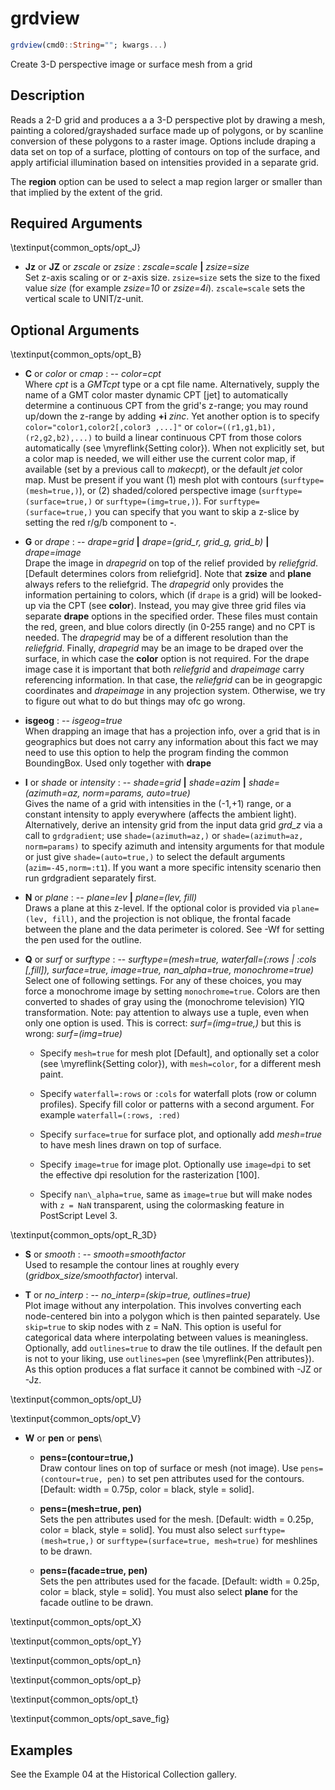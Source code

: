 # grdview

```julia
grdview(cmd0::String=""; kwargs...)
```

Create 3-D perspective image or surface mesh from a grid

Description
-----------

Reads a 2-D grid and produces a a 3-D perspective plot by drawing a mesh, painting a colored/grayshaded
surface made up of polygons, or by scanline conversion of these polygons to a raster image. Options
include draping a data set on top of a surface, plotting of contours on top of the surface, and apply
artificial illumination based on intensities provided in a separate grid.

The **region** option can be used to select a map region larger or smaller than that implied by the extent of the grid. 

Required Arguments
------------------

\textinput{common_opts/opt_J}

- **Jz** or **JZ** or *zscale* or *zsize* : *zscale=scale* **|** *zsize=size*\
   Set z-axis scaling or or z-axis size. ``zsize=size`` sets the size to the fixed value *size*
   (for example *zsize=10* or *zsize=4i*). ``zscale=scale`` sets the vertical scale to UNIT/z-unit.

Optional Arguments
------------------

\textinput{common_opts/opt_B}

- **C** or *color* or *cmap* : -- *color=cpt*\
   Where *cpt* is a *GMTcpt* type or a cpt file name. Alternatively, supply the name of a GMT color master
   dynamic CPT [jet] to automatically determine a continuous CPT from the grid's z-range; you may round
   up/down the z-range by adding **+i** *zinc*. Yet another option is to specify ``color="color1,color2[,color3 ,...]"`` or ``color=((r1,g1,b1),(r2,g2,b2),...)`` to build a linear continuous CPT from those colors automatically (see \myreflink{Setting color}). When not explicitly set, but a color map is needed, we will either use the current color map, if available (set by a previous call to *makecpt*), or the default *jet* color map. Must be present if you want (1) mesh plot with contours (``surftype=(mesh=true,)``), or (2) shaded/colored perspective image (``surftype=(surface=true,)`` or ``surftype=(img=true,)``). For ``surftype=(surface=true,)`` you can specify that you want to skip a z-slice by setting the red r/g/b component to **-**.

- **G** or *drape* : -- *drape=grid* **|** *drape=(grid\_r, grid\_g, grid\_b)* **|** *drape=image*\
   Drape the image in _drapegrid_ on top of the relief provided by _reliefgrid_. [Default determines colors from
   reliefgrid]. Note that **zsize** and **plane** always refers to the reliefgrid. The _drapegrid_ only provides
   the information pertaining to colors, which (if `drape` is a grid) will be looked-up via the CPT (see
   **color**). Instead, you may give three grid files via separate **drape** options in the specified order.
   These files must contain the red, green, and blue colors directly (in 0-255 range) and no CPT is needed.
   The _drapegrid_ may be of a different resolution than the _reliefgrid_. Finally, _drapegrid_ may be an image to
   be draped over the surface, in which case the **color** option is not required. For the drape image case it is
   important that both _reliefgrid_ and _drapeimage_ carry referencing information. In that case, the _reliefgrid_
   can be in geograpgic coordinates and _drapeimage_ in any projection system. Otherwise, we try to figure out what
   to do but things may ofc go wrong.

- **isgeog** : -- *isgeog=true*\
   When drapping an image that has a projection info, over a grid that is in geographics but does not carry any
   information about this fact we may need to use this option to help the program finding the common BoundingBox.
   Used only together with **drape**

- **I** or *shade* or *intensity* : -- *shade=grid* **|** *shade=azim* **|** *shade=(azimuth=az, norm=params, auto=true)*\
   Gives the name of a grid with intensities in the (-1,+1) range, or a constant intensity to apply everywhere
   (affects the ambient light). Alternatively, derive an intensity grid from the input data grid *grd\_z* via a
   call to `grdgradient`; use ``shade=(azimuth=az,)`` or ``shade=(azimuth=az, norm=params)`` to specify azimuth
   and intensity arguments for that module or just give ``shade=(auto=true,)`` to select the default arguments
   (``azim=-45,norm=:t1``). If you want a more specific intensity scenario then run grdgradient separately first.

- **N** or *plane* : -- *plane=lev* **|** *plane=(lev, fill)*\
    Draws a plane at this z-level. If the optional color is provided via ``plane=(lev, fill)``, and the
    projection is not oblique, the frontal facade between the plane and the data perimeter is colored.
    See -Wf for setting the pen used for the outline.

- **Q** or *surf* or *surftype* : -- *surftype=(mesh=true, waterfall=(:rows | :cols [,fill]), surface=true, image=true, nan\_alpha=true, monochrome=true)*\
    Select one of following settings. For any of these choices, you may force a monochrome image by setting
    ``monochrome=true``. Colors are then converted to shades of gray using the (monochrome television) YIQ
    transformation. Note: pay attention to always use a tuple, even when only one option is used. This is
    correct: *surf=(img=true,)* but this is wrong: *surf=(img=true)*

  - Specify ``mesh=true`` for mesh plot [Default], and optionally set a color (see \myreflink{Setting color}), with ``mesh=color``, for a different mesh paint.

  - Specify ``waterfall=:rows`` or ``:cols`` for waterfall plots (row or column profiles). Specify fill color or patterns with a second argument. For example ``waterfall=(:rows, :red)``

  - Specify ``surface=true`` for surface plot, and optionally add *mesh=true* to have mesh lines drawn on top of surface.

  - Specify ``image=true`` for image plot. Optionally use ``image=dpi`` to set the effective dpi resolution for the rasterization [100].

  - Specify ``nan\_alpha=true``, same as ``image=true`` but will make nodes with ``z = NaN`` transparent, using the colormasking feature in PostScript Level 3.

\textinput{common_opts/opt_R_3D}

- **S** or *smooth* : -- *smooth=smoothfactor*\
   Used to resample the contour lines at roughly every (*gridbox\_size/smoothfactor*) interval.

- **T** or *no\_interp* : -- *no\_interp=(skip=true, outlines=true)*\
   Plot image without any interpolation. This involves converting each node-centered bin into a polygon
   which is then painted separately. Use ``skip=true`` to skip nodes with z = NaN. This option is useful
   for categorical data where interpolating between values is meaningless. Optionally, add ``outlines=true``
   to draw the tile outlines. If the default pen is not to your liking, use ``outlines=pen``
   (see \myreflink{Pen attributes}). As this option produces a flat surface it cannot be combined with -JZ or -Jz.

\textinput{common_opts/opt_U}

\textinput{common_opts/opt_V}

- **W** or **pen** or **pens**\
  
  - **pens=(contour=true,)**\
     Draw contour lines on top of surface or mesh (not image). Use ``pens=(contour=true, pen)`` to set pen
     attributes used for the contours. [Default: width = 0.75p, color = black, style = solid].

  - **pens=(mesh=true, pen)**\
     Sets the pen attributes used for the mesh. [Default: width = 0.25p, color = black, style = solid]. You must also select ``surftype=(mesh=true,)`` or ``surftype=(surface=true, mesh=true)`` for meshlines to be drawn.

  - **pens=(facade=true, pen)**\
     Sets the pen attributes used for the facade. [Default: width = 0.25p, color = black, style = solid]. You must also select **plane** for the facade outline to be drawn.

\textinput{common_opts/opt_X}

\textinput{common_opts/opt_Y}

\textinput{common_opts/opt_n}

\textinput{common_opts/opt_p}

\textinput{common_opts/opt_t}

\textinput{common_opts/opt_save_fig}

Examples
--------

See the Example 04 at the Historical Collection gallery.
